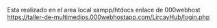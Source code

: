 Esta realizado en el area local xampp/htdocs
enlace de 000webhost  https://taller-de-multimedios.000webhostapp.com/LircayHub/login.php
